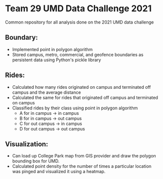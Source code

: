 # Team 29 UMD Data Challenge 2021

Common repository for all analysis done on the 2021 UMD data challenge

## Boundary:
- Implemented point in polygon algorithm
- Stored campus, metro, commercial, and geofence boundaries as persistent data using Python's pickle library

## Rides:
- Calculated how many rides originated on campus and terminated off campus and the average distance
- Calculated the same for rides that originated off campus and terminated on campus
- Classified rides by their class using point in polygon algorithm
  - A for in campus -> in campus
  - B for in campus -> out campus
  - C for out campus -> in campus
  - D for out campus -> out campus

## Visualization:
  - Can load up College Park map from GIS provider and draw the polygon bounding box for UMD. 
  - Calculated point density for the number of times a particular location was pinged and visualized it using a heatmap.
